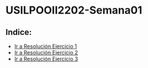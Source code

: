 # USILPOOII2202-Semana01

## Indice:
- [Ir a Resolución Ejercicio 1](https://github.com/Julianqll/USILPOOII2202-Semana01/blob/ejercicio1/src/com/julianqll/Main.java)
- [Ir a Resolución Ejercicio 2](https://github.com/Julianqll/USILPOOII2202-Semana01/blob/ejercicio2/src/com/julianqll/Main.java)
- [Ir a Resolución Ejercicio 3](https://github.com/Julianqll/USILPOOII2202-Semana01/blob/ejercicio3/src/com/julianqll/Main.java)
